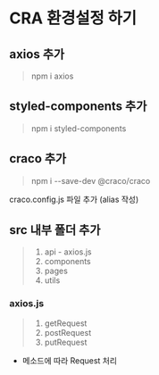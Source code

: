# CRA 환경설정 하기

## axios 추가

> npm i axios

## styled-components 추가

> npm i styled-components

## craco 추가

> npm i --save-dev @craco/craco

craco.config.js 파일 추가 (alias 작성)

## src 내부 폴더 추가

> 1. api - axios.js
> 2. components
> 3. pages
> 4. utils

### axios.js

> 1. getRequest
> 2. postRequest
> 3. putRequest

- 메소드에 따라 Request 처리
